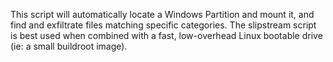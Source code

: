 This script will automatically locate a Windows Partition and mount it, and find and exfiltrate files matching specific categories. The slipstream script is best used when combined with a fast, low-overhead Linux bootable drive (ie: a small buildroot image).
